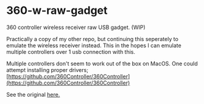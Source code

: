 # 360-w-raw-gadget
360 controller wireless receiver raw USB gadget. (WIP)

Practically a copy of my other repo, but continuing this seperately to emulate the wireless receiver instead.
This in the hopes I can emulate multiple controllers over 1 usb connection with this.

Multiple controllers don't seem to work out of the box on MacOS. One could attempt installing proper drivers; [https://github.com/360Controller/360Controller](https://github.com/360Controller/360Controller)

See the original [here.](https://github.com/Berghopper/360-raw-gadget)